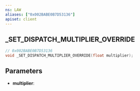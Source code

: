 ```yaml
---
ns: LAW
aliases: ["0x002BABE0B7D53136"]
apiset: client
---
```

## _SET_DISPATCH_MULTIPLIER_OVERRIDE

```c
// 0x002BABE0B7D53136
void _SET_DISPATCH_MULTIPLIER_OVERRIDE(float multiplier);
```


## Parameters
* **multiplier**: